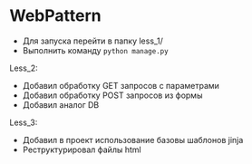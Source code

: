 # WebPattern
* Для запуска перейти в папку less_1/
* Выполнить команду `python manage.py`

Less_2:
* Добавил обработку GET запросов c параметрами
* Добавил обработку POST запросов из формы
* Добавил аналог DB

Less_3:
* Добавил в проект использование базовы шаблонов jinja
* Реструктурировал файлы html